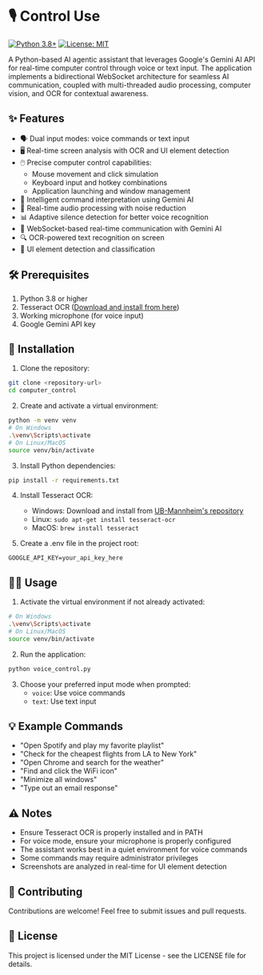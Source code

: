 # 🎙️ Control Use

[![Python 3.8+](https://img.shields.io/badge/python-3.8+-blue.svg)](https://www.python.org/downloads/)
[![License: MIT](https://img.shields.io/badge/License-MIT-yellow.svg)](https://opensource.org/licenses/MIT)

A Python-based AI agentic assistant that leverages Google's Gemini AI API for real-time computer control through voice or text input. The application implements a bidirectional WebSocket architecture for seamless AI communication, coupled with multi-threaded audio processing, computer vision, and OCR for contextual awareness.

## ✨ Features
- 🗣️ Dual input modes: voice commands or text input
- 🖥️ Real-time screen analysis with OCR and UI element detection
- 🖱️ Precise computer control capabilities:
  - Mouse movement and click simulation
  - Keyboard input and hotkey combinations
  - Application launching and window management
- 🎯 Intelligent command interpretation using Gemini AI
- 🔄 Real-time audio processing with noise reduction
- 📊 Adaptive silence detection for better voice recognition
- 🤖 WebSocket-based real-time communication with Gemini AI
- 🔍 OCR-powered text recognition on screen
- 🎯 UI element detection and classification

## 🛠️ Prerequisites
1. Python 3.8 or higher
2. Tesseract OCR ([Download and install from here](https://github.com/UB-Mannheim/tesseract/wiki))
3. Working microphone (for voice input)
4. Google Gemini API key

## 🚀 Installation

1. Clone the repository:
```bash
git clone <repository-url>
cd computer_control
```

2. Create and activate a virtual environment:
```bash
python -m venv venv
# On Windows
.\venv\Scripts\activate
# On Linux/MacOS
source venv/bin/activate
```

3. Install Python dependencies:
```bash
pip install -r requirements.txt
```

4. Install Tesseract OCR:
   - Windows: Download and install from [UB-Mannheim's repository](https://github.com/UB-Mannheim/tesseract/wiki)
   - Linux: `sudo apt-get install tesseract-ocr`
   - MacOS: `brew install tesseract`

5. Create a .env file in the project root:
```
GOOGLE_API_KEY=your_api_key_here
```

## 🏃‍♂️ Usage

1. Activate the virtual environment if not already activated:
```bash
# On Windows
.\venv\Scripts\activate
# On Linux/MacOS
source venv/bin/activate
```

2. Run the application:
```bash
python voice_control.py
```

3. Choose your preferred input mode when prompted:
   - `voice`: Use voice commands
   - `text`: Use text input

## 💡 Example Commands
- "Open Spotify and play my favorite playlist"
- "Check for the cheapest flights from LA to New York"
- "Open Chrome and search for the weather"
- "Find and click the WiFi icon"
- "Minimize all windows"
- "Type out an email response"

## ⚠️ Notes
- Ensure Tesseract OCR is properly installed and in PATH
- For voice mode, ensure your microphone is properly configured
- The assistant works best in a quiet environment for voice commands
- Some commands may require administrator privileges
- Screenshots are analyzed in real-time for UI element detection

## 🤝 Contributing
Contributions are welcome! Feel free to submit issues and pull requests.

## 📄 License
This project is licensed under the MIT License - see the LICENSE file for details.
